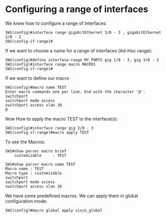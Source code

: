 # Configuring a range of interfaces
We knew how to configure a range of interfaces:
```
SW1(config)#interface range gigabitEthernet 3/0 - 3 , gigabitEthernet 2/0 - 2
SW1(config-if-range)#
```

If we want to choose a name for a range of interfaces (Ad-Hoc range):
```
SW1(config)#define interface-range MY_PORTS gig 1/0 - 3, gig 3/0 - 3
SW1(config)#interface range macro MACRO1
SW1(config-if-range)#
```

If we want to define our macro
```
SW1(config)#macro name TEST
Enter macro commands one per line. End with the character '@'.
switchport
switchport mode access
switchport access vlan 10
@
```

Now How to apply the macro TEST to the interface(s):
```
SW1(config)#interface range gig 2/0 - 3
SW1(config-if-range)#macro apply TEST
```
To see the Macros:
```
SW1#show parser macro brief 
    customizable     : TEST
```
```
SW1#show parser macro name TEST
Macro name : TEST
Macro type : customizable
switchport
switchport mode access
switchport access vlan 10
```
We have some predefined macros. We can apply them in global configuration mode:
```
SW1(config)#macro global apply cisco_global
```